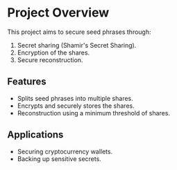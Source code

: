 # Project Overview

This project aims to secure seed phrases through:
1. Secret sharing (Shamir's Secret Sharing).
2. Encryption of the shares.
3. Secure reconstruction.

## Features
- Splits seed phrases into multiple shares.
- Encrypts and securely stores the shares.
- Reconstruction using a minimum threshold of shares.

## Applications
- Securing cryptocurrency wallets.
- Backing up sensitive secrets.
